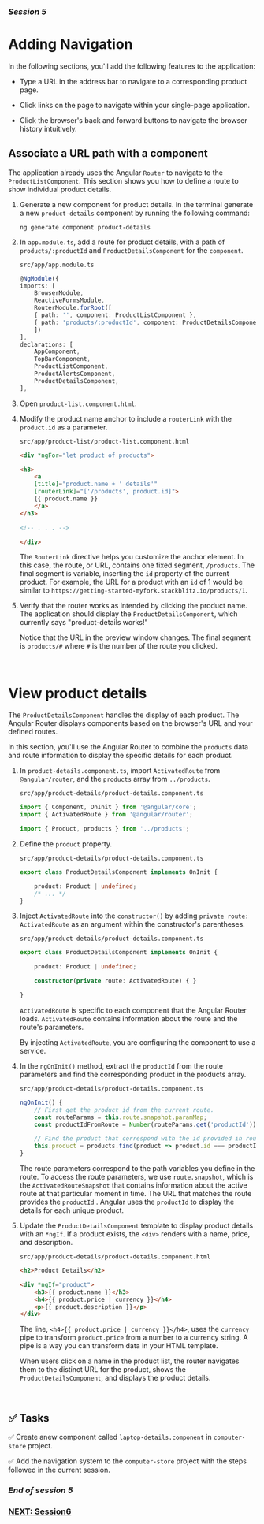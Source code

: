 ### *Session 5*

# Adding Navigation

In the following sections, you'll add the following features to the application:

* Type a URL in the address bar to navigate to a corresponding product page.

* Click links on the page to navigate within your single-page application.

* Click the browser's back and forward buttons to navigate the browser history intuitively.

## Associate a URL path with a component

The application already uses the Angular `Router` to navigate to the `ProductListComponent`. This section shows you how to define a route to show individual product details.

1. Generate a new component for product details. In the terminal generate a new `product-details` component by running the following command:

    ```
    ng generate component product-details
    ```

2. In `app.module.ts`, add a route for product details, with a path of `products/:productId` and `ProductDetailsComponent` for the `component`.

    `src/app/app.module.ts`

    ```typescript
    @NgModule({
    imports: [
        BrowserModule,
        ReactiveFormsModule,
        RouterModule.forRoot([
        { path: '', component: ProductListComponent },
        { path: 'products/:productId', component: ProductDetailsComponent },
        ])
    ],
    declarations: [
        AppComponent,
        TopBarComponent,
        ProductListComponent,
        ProductAlertsComponent,
        ProductDetailsComponent,
    ],
    ```

3. Open `product-list.component.html`.
4. Modify the product name anchor to include a `routerLink` with the `product.id` as a parameter.

    `src/app/product-list/product-list.component.html`
    ```html
    <div *ngFor="let product of products">

    <h3>
        <a
        [title]="product.name + ' details'"
        [routerLink]="['/products', product.id]">
        {{ product.name }}
        </a>
    </h3>

    <!-- . . . -->

    </div>
    ```
    The `RouterLink` directive helps you customize the anchor element. In this case, the route, or URL, contains one fixed segment, `/products`. The final segment is variable, inserting the `id` property of the current product. For example, the URL for a product with an `id` of 1 would be similar to `https://getting-started-myfork.stackblitz.io/products/1`.

5. Verify that the router works as intended by clicking the product name. The application should display the `ProductDetailsComponent`, which currently says "product-details works!"

    Notice that the URL in the preview window changes. The final segment is `products/#` where `#` is the number of the route you clicked.

<br>

# View product details

The `ProductDetailsComponent` handles the display of each product. The Angular Router displays components based on the browser's URL and your defined routes.

In this section, you'll use the Angular Router to combine the `products` data and route information to display the specific details for each product.

1. In `product-details.component.ts`, import `ActivatedRoute` from `@angular/router`, and the `products` array from `../products`.

    `src/app/product-details/product-details.component.ts`
    ```typescript
    import { Component, OnInit } from '@angular/core';
    import { ActivatedRoute } from '@angular/router';

    import { Product, products } from '../products';
    ```
2. Define the `product` property.

    `src/app/product-details/product-details.component.ts`
    ```typescript
    export class ProductDetailsComponent implements OnInit {

        product: Product | undefined;
        /* ... */
    }
    ```
3. Inject `ActivatedRoute` into the `constructor()` by adding `private route: ActivatedRoute` as an argument within the constructor's parentheses.

    `src/app/product-details/product-details.component.ts`
    ```typescript
    export class ProductDetailsComponent implements OnInit {

        product: Product | undefined;

        constructor(private route: ActivatedRoute) { }

    }
    ```
    `ActivatedRoute` is specific to each component that the Angular Router loads. `ActivatedRoute` contains information about the route and the route's parameters.

    By injecting `ActivatedRoute`, you are configuring the component to use a service.

4. In the `ngOnInit()` method, extract the `productId` from the route parameters and find the corresponding product in the products array.

    `src/app/product-details/product-details.component.ts`
    ```typescript
    ngOnInit() {
        // First get the product id from the current route.
        const routeParams = this.route.snapshot.paramMap;
        const productIdFromRoute = Number(routeParams.get('productId'));

        // Find the product that correspond with the id provided in route.
        this.product = products.find(product => product.id === productIdFromRoute);
    }
    ```
    The route parameters correspond to the path variables you define in the route. To access the route parameters, we use `route.snapshot`, which is the `ActivatedRouteSnapshot` that contains information about the active route at that particular moment in time. The URL that matches the route provides the `productId` . Angular uses the `productId` to display the details for each unique product.

5. Update the `ProductDetailsComponent` template to display product details with an `*ngIf`. If a product exists, the `<div>` renders with a name, price, and description.

    `src/app/product-details/product-details.component.html`
    ```html
    <h2>Product Details</h2>

    <div *ngIf="product">
        <h3>{{ product.name }}</h3>
        <h4>{{ product.price | currency }}</h4>
        <p>{{ product.description }}</p>
    </div>
    ```

    The line, `<h4>{{ product.price | currency }}</h4>`, uses the `currency` pipe to transform `product.price` from a number to a currency string. A pipe is a way you can transform data in your HTML template.

    When users click on a name in the product list, the router navigates them to the distinct URL for the product, shows the `ProductDetailsComponent`, and displays the product details.

    <br>

## ✅ Tasks

✅ Create anew component called `laptop-details.component` in `computer-store` project.

✅ Add the navigation system to the `computer-store` project with the steps followed in the current session.

### *End of session 5*

### [NEXT: Session6](session6.md)